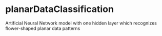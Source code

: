 # planarDataClassification

Artificial Neural Network model with one hidden layer which recognizes flower-shaped planar data patterns
